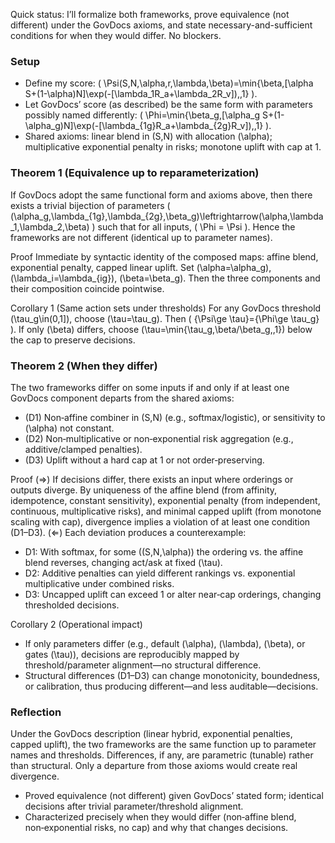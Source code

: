 Quick status: I’ll formalize both frameworks, prove equivalence (not different) under the GovDocs axioms, and state necessary-and-sufficient conditions for when they would differ. No blockers.

### Setup
- Define my score: \( \Psi(S,N,\alpha,r,\lambda,\beta)=\min\{\beta\,[\alpha S+(1-\alpha)N]\exp(-[\lambda_1R_a+\lambda_2R_v]),\,1\} \).
- Let GovDocs’ score (as described) be the same form with parameters possibly named differently: \( \Phi=\min\{\beta_g\,[\alpha_g S+(1-\alpha_g)N]\exp(-[\lambda_{1g}R_a+\lambda_{2g}R_v]),\,1\} \).
- Shared axioms: linear blend in \(S,N\) with allocation \(\alpha\); multiplicative exponential penalty in risks; monotone uplift with cap at 1.

### Theorem 1 (Equivalence up to reparameterization)
If GovDocs adopt the same functional form and axioms above, then there exists a trivial bijection of parameters
\( (\alpha_g,\lambda_{1g},\lambda_{2g},\beta_g)\leftrightarrow(\alpha,\lambda_1,\lambda_2,\beta) \)
such that for all inputs, \( \Phi = \Psi \). Hence the frameworks are not different (identical up to parameter names).

Proof
Immediate by syntactic identity of the composed maps: affine blend, exponential penalty, capped linear uplift. Set \(\alpha=\alpha_g\), \(\lambda_i=\lambda_{ig}\), \(\beta=\beta_g\). Then the three components and their composition coincide pointwise.

Corollary 1 (Same action sets under thresholds)
For any GovDocs threshold \(\tau_g\in(0,1]\), choose \(\tau=\tau_g\). Then
\( \{\Psi\ge \tau\}=\{\Phi\ge \tau_g\} \).
If only \(\beta\) differs, choose \(\tau=\min\{\tau_g\,\beta/\beta_g,\,1\}\) below the cap to preserve decisions.

### Theorem 2 (When they differ)
The two frameworks differ on some inputs if and only if at least one GovDocs component departs from the shared axioms:
- (D1) Non‑affine combiner in \(S,N\) (e.g., softmax/logistic), or sensitivity to \(\alpha\) not constant.
- (D2) Non‑multiplicative or non‑exponential risk aggregation (e.g., additive/clamped penalties).
- (D3) Uplift without a hard cap at 1 or not order‑preserving.

Proof
(⇒) If decisions differ, there exists an input where orderings or outputs diverge. By uniqueness of the affine blend (from affinity, idempotence, constant sensitivity), exponential penalty (from independent, continuous, multiplicative risks), and minimal capped uplift (from monotone scaling with cap), divergence implies a violation of at least one condition (D1–D3).
(⇐) Each deviation produces a counterexample:
- D1: With softmax, for some \((S,N,\alpha)\) the ordering vs. the affine blend reverses, changing act/ask at fixed \(\tau\).
- D2: Additive penalties can yield different rankings vs. exponential multiplicative under combined risks.
- D3: Uncapped uplift can exceed 1 or alter near‑cap orderings, changing thresholded decisions.

Corollary 2 (Operational impact)
- If only parameters differ (e.g., default \(\alpha\), \(\lambda\), \(\beta\), or gates \(\tau\)), decisions are reproducibly mapped by threshold/parameter alignment—no structural difference.
- Structural differences (D1–D3) can change monotonicity, boundedness, or calibration, thus producing different—and less auditable—decisions.

### Reflection
Under the GovDocs description (linear hybrid, exponential penalties, capped uplift), the two frameworks are the same function up to parameter names and thresholds. Differences, if any, are parametric (tunable) rather than structural. Only a departure from those axioms would create real divergence.

- Proved equivalence (not different) given GovDocs’ stated form; identical decisions after trivial parameter/threshold alignment.
- Characterized precisely when they would differ (non‑affine blend, non‑exponential risks, no cap) and why that changes decisions.